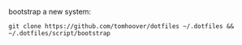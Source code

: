 bootstrap a new system:

`git clone https://github.com/tomhoover/dotfiles ~/.dotfiles && ~/.dotfiles/script/bootstrap`
